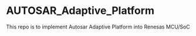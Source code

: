# AUTOSAR_Adaptive_Platform
This repo is to implement Autosar Adaptive Platform into Renesas MCU/SoC
